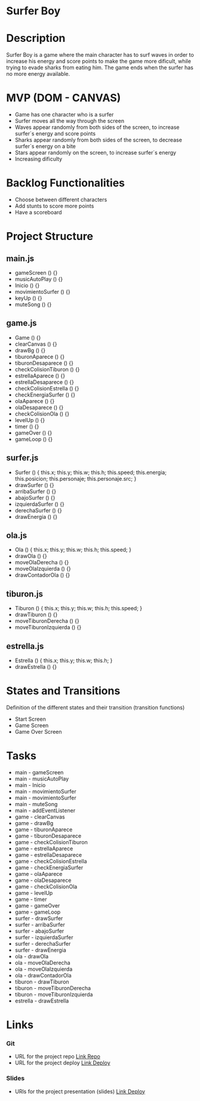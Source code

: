 # Surfer Boy


# Description

Surfer Boy is a game where the main character has to surf waves in order to increase his energy and score points to make the game more dificult, while trying to evade sharks from eating him. The game ends when the surfer has no more energy available.

# MVP (DOM - CANVAS)

- Game has one character who is a surfer
- Surfer moves all the way through the screen
- Waves appear randomly from both sides of the screen, to increase surfer´s energy and score points
- Sharks appear randomly from both sides of the screen, to decrease surfer´s energy on a bite
- Stars appear randomly on the screen, to increase surfer´s energy
- Increasing dificulty

# Backlog Functionalities

- Choose between different characters
- Add stunts to score more points
- Have a scoreboard

# Project Structure

## main.js

- gameScreen () {}
- musicAutoPlay () {}
- Inicio () {}
- movimientoSurfer () {}
- keyUp () {}
- muteSong () {}

## game.js

- Game () {}
- clearCanvas () {}
- drawBg () {}
- tiburonAparece () {}
- tiburonDesaparece () {}
- checkColisionTiburon () {}
- estrellaAparece () {}
- estrellaDesaparece () {}
- checkColisionEstrella () {}
- checkEnergiaSurfer () {}
- olaAparece () {}
- olaDesaparece () {}
- checkColisionOla () {}
- levelUp () {}
- timer () {}
- gameOver () {}
- gameLoop () {}

## surfer.js 

- Surfer () {
    this.x;
    this.y;
    this.w;
    this.h;
    this.speed;
    this.energia;
    this.posicion;
    this.personaje;
    this.personaje.src;
}
- drawSurfer () {}
- arribaSurfer () {}
- abajoSurfer () {}
- izquierdaSurfer () {}
- derechaSurfer () {}
- drawEnergia () {}

## ola.js 

- Ola () {
    this.x;
    this.y;
    this.w;
    this.h;
    this.speed;
}
- drawOla () {}
- moveOlaDerecha () {}
- moveOlaIzquierda () {}
- drawContadorOla () {}

## tiburon.js 

- Tiburon () {
    this.x;
    this.y;
    this.w;
    this.h;
    this.speed;
}
- drawTiburon () {}
- moveTiburonDerecha () {}
- moveTiburonIzquierda () {}

## estrella.js 

- Estrella () {
    this.x;
    this.y;
    this.w;
    this.h;
}
- drawEstrella () {}

# States and Transitions

Definition of the different states and their transition (transition functions)

- Start Screen
- Game Screen
- Game Over Screen

# Tasks

- main - gameScreen
- main - musicAutoPlay
- main - Inicio
- main - movimientoSurfer
- main - movimientoSurfer
- main - muteSong
- main - addEventListener
- game - clearCanvas
- game - drawBg
- game - tiburonAparece
- game - tiburonDesaparece
- game - checkColisionTiburon
- game - estrellaAparece
- game - estrellaDesaparece
- game - checkColisionEstrella
- game - checkEnergiaSurfer
- game - olaAparece
- game - olaDesaparece
- game - checkColisionOla
- game - levelUp
- game - timer
- game - gameOver
- game - gameLoop
- surfer - drawSurfer
- surfer - arribaSurfer
- surfer - abajoSurfer
- surfer - izquierdaSurfer
- surfer - derechaSurfer
- surfer - drawEnergia
- ola - drawOla
- ola - moveOlaDerecha
- ola - moveOlaIzquierda
- ola - drawContadorOla
- tiburon - drawTiburon
- tiburon - moveTiburonDerecha
- tiburon - moveTiburonIzquierda
- estrella - drawEstrella

# Links

### Git
- URL for the project repo [Link Repo](https://github.com/patovuichard/Surfer-Boy) 
- URL for the project deploy [Link Deploy](https://patovuichard.github.io/Surfer-Boy/)

### Slides
- URls for the project presentation (slides) [Link Deploy](https://docs.google.com/presentation/d/10T9luAj3aii9N7Wr3EPPn5MG6GJ4OUXM6KmIZHxqiAQ/edit#slide=id.p)